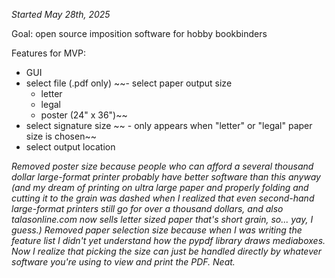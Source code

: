 *Started May 28th, 2025*

Goal: open source imposition software for hobby bookbinders

Features for MVP:
- GUI
- select file (.pdf only)
~~- select paper output size
  - letter
  - legal
  - poster (24" x 36")~~
- select signature size
~~  - only appears when "letter" or "legal" paper size is chosen~~
- select output location

*Removed poster size because people who can afford a several thousand dollar large-format printer probably have 
better software than this anyway (and my dream of printing on ultra large paper and properly folding and cutting it 
to the grain was dashed when I realized that even second-hand large-format printers still go for over a thousand 
dollars, and also talasonline.com now sells letter sized paper that's short grain, so... yay, I guess.)*
*Removed paper selection size because when I was writing the feature list I didn't yet understand how the pypdf 
library draws mediaboxes. Now I realize that picking the size can just be handled directly by whatever software 
you're using to view and print the PDF. Neat.*